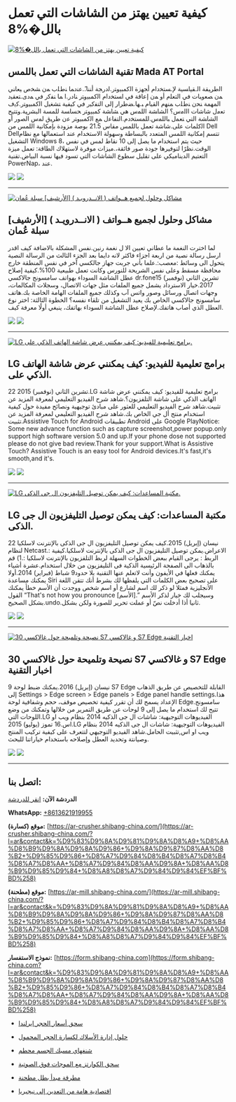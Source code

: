 # كيفية تعيين يهتز من الشاشات التي تعمل بالل�%8

<a href="https://swt.shibang-china.com/?l=ar&img&k=%D9%83%D9%8A%D9%81%D9%8A%D8%A9+%D8%AA%D8%B9%D9%8A%D9%8A%D9%86+%D9%8A%D9%87%D8%AA%D8%B2+%D9%85%D9%86+%D8%A7%D9%84%D8%B4%D8%A7%D8%B4%D8%A7%D8%AA+%D8%A7%D9%84%D8%AA%D9%8A+%D8%AA%D8%B9%D9%85%D9%84+%D8%A8%D8%A7%D9%84%D9%84%EF%BF%BD%258" target="_blank">![كيفية تعيين يهتز من الشاشات التي تعمل بالل�%8](http://static.shibang-china.com/all-800x300/406.jpg)</a>

## تقنية الشاشات التي تعمل باللمس Mada AT Portal
اﻟطرﻴﻘﺔ اﻟ.ﻘﻴﺎﺴﻴﺔ ﻹ.ﺴﺘﺨدام أﺠﻬزة اﻟﻛﻤﺒﻴوﺘر.ﻟدرﺠﺔ أﻨﻨﺎ.ً.ﻋﻨدﻤﺎ ﻨطﻠب ﻤن ﺸﺨص ﻴﻌﺎﻨﻲ ﻤن ﺼﻌوﺒﺎت ﻓﻲ اﻟﺘﻌﻠم أو ﻤن إﻋﺎﻗﺔ ﻓﻲ اﺴﺘﺨدام اﻟﻛﻤﺒﻴوﺘر ﻨﺎدر.ا ﻤﺎ ﻨﻔﻛر ﻓﻲ ﻤدى.ﺘﻌﻘﻴد اﻟﻤﻬﻤﺔ ﻨﺤن ﻨطﻠب ﻤﻨﻬم اﻟﻘﻴﺎم ﺒ.ﻬﺎ.ﻀطرار إﻟﻰ اﻟﺘﻔﻛﻴر ﻓﻲ ﻛﻴﻔﻴﺔ ﺘﺸﻐﻴﻝ اﻟﻛﻤﺒﻴوﺘر.ﮐﯾف ﺗﻌﻣل ﺷﺎﺷﺎت اﻟﻟﻣس؟ اﻟﺸﺎﺸﺔ اﻟﻠﻤس ﻫﻲ ﺸﺎﺸﺔ ﻛﻤﺒﻴوﺘر ﺤﺴﺎﺴﺔ ﻟﻠﻤﺴﺔ اﻟﺒﺸرﻴﺔ.وﺘﺘﻴﺢ اﻟﺸﺎﺸﺔ اﻟﺘﻲ ﺘﻌﻤﻝ ﺒﺎﻟﻠﻤس.ﻟﻠﻤﺴﺘﺨدم.اﻟﺘﻔﺎﻋﻝ ﻤﻊ اﻟﻛﻤﺒﻴوﺘر ﻋن طرﻴق ﻟﻤس اﻟﺼور أو اﻟﻛﻠﻤﺎت ﻋﻠﻰ.شاشة تعمل باللمس مقاس 21.5 بوصة مزودة بإمكانية اللمس من Dell Dellتتسم إمكانية اللمس المتعدد بالبساطة وسهولة الاستخدام عند استعمالها مع نظام التشغيل Windows 8، حيث يتم استخدام ما يصل إلى 10 نقاط لمس في نفس الوقت.نظرًا لتوفيرها جودة صور فائقة،.ميزات موفرة لاستهلاك الطاقة: تعمل ميزة التعتيم الديناميكي على تقليل سطوع الشاشات التي تسود فيها نسبة البياض.تقنية PowerNap، عند.


<a href="https://whatsapp.shibangsoft.com/WhatsApp.php" target="_blank" title="WhatsApp">![](http://static.shibang-china.com/icon/whatsapp.png)</a> <a href="https://swt.shibang-china.com/?l=ar&icon&k=%D9%83%D9%8A%D9%81%D9%8A%D8%A9+%D8%AA%D8%B9%D9%8A%D9%8A%D9%86+%D9%8A%D9%87%D8%AA%D8%B2+%D9%85%D9%86+%D8%A7%D9%84%D8%B4%D8%A7%D8%B4%D8%A7%D8%AA+%D8%A7%D9%84%D8%AA%D9%8A+%D8%AA%D8%B9%D9%85%D9%84+%D8%A8%D8%A7%D9%84%D9%84%EF%BF%BD%258" target="_blank">![](http://static.shibang-china.com/icon/chat-ar.png)</a>

---

<a href="https://swt.shibang-china.com/?l=ar&img&k=%D9%83%D9%8A%D9%81%D9%8A%D8%A9+%D8%AA%D8%B9%D9%8A%D9%8A%D9%86+%D9%8A%D9%87%D8%AA%D8%B2+%D9%85%D9%86+%D8%A7%D9%84%D8%B4%D8%A7%D8%B4%D8%A7%D8%AA+%D8%A7%D9%84%D8%AA%D9%8A+%D8%AA%D8%B9%D9%85%D9%84+%D8%A8%D8%A7%D9%84%D9%84%EF%BF%BD%258" target="_blank">![مشاكل وحلول لجميع هــواتف ( الانــدرويـد ) [الأرشيف] سبلة عُمان](http://static.shibang-china.com/all-800x300/371.jpg)</a>

## مشاكل وحلول لجميع هــواتف ( الانــدرويـد ) [الأرشيف] سبلة عُمان
لما اخترت النغمة ما عطاني تعيين الا ل نغمة رنين.نفس المشكلة بالاضافة كيف اقدر ارسل رسالة نصية من اربعة اجزاء فاكثر لانه دايما بعد الجزء الثالث من الرسالة النصية يتحول الى وسائط :معصب:.علما بأني جربت جهاز جالكسي آخر في نفس المنطقة خارج محافظة مسقط وعلى نفس الشريحة للنورس وكانت تعمل طبيعية 100%.كيفية إصلاح عطل الشاشة السوداء بهواتف سامسونج جالاكسي dr.fone15 تشرين الثاني (نوفمبر) 2017.خيار الاسترداد يشمل جميع الملفات مثل جهات الاتصال، وسجلات المكالمات، وجهات اتصال ورسائل وصور واتس آب وكذلك جميع الملفات الهامة الخاصة بك.هاتف سامسونج جالاكسي الخاص بك يعيد التشغيل من تلقاء نفسه؟ الخطوة الثالثة: اختر نوع العطل الذي أصاب هاتفك.لإصلاح عطل الشاشة السوداء بهاتفك، ينبغي أولًا معرفة كيف.


<a href="https://whatsapp.shibangsoft.com/WhatsApp.php" target="_blank" title="WhatsApp">![](http://static.shibang-china.com/icon/whatsapp.png)</a> <a href="https://swt.shibang-china.com/?l=ar&icon&k=%D9%83%D9%8A%D9%81%D9%8A%D8%A9+%D8%AA%D8%B9%D9%8A%D9%8A%D9%86+%D9%8A%D9%87%D8%AA%D8%B2+%D9%85%D9%86+%D8%A7%D9%84%D8%B4%D8%A7%D8%B4%D8%A7%D8%AA+%D8%A7%D9%84%D8%AA%D9%8A+%D8%AA%D8%B9%D9%85%D9%84+%D8%A8%D8%A7%D9%84%D9%84%EF%BF%BD%258" target="_blank">![](http://static.shibang-china.com/icon/chat-ar.png)</a>

---

<a href="https://swt.shibang-china.com/?l=ar&img&k=%D9%83%D9%8A%D9%81%D9%8A%D8%A9+%D8%AA%D8%B9%D9%8A%D9%8A%D9%86+%D9%8A%D9%87%D8%AA%D8%B2+%D9%85%D9%86+%D8%A7%D9%84%D8%B4%D8%A7%D8%B4%D8%A7%D8%AA+%D8%A7%D9%84%D8%AA%D9%8A+%D8%AA%D8%B9%D9%85%D9%84+%D8%A8%D8%A7%D9%84%D9%84%EF%BF%BD%258" target="_blank">![LG برامج تعليمية للفيديو: كيف يمكنني عرض شاشة الهاتف الذكي على.](http://static.shibang-china.com/all-800x300/813.jpg)</a>

## LG برامج تعليمية للفيديو: كيف يمكنني عرض شاشة الهاتف الذكي على.
22 تشرين الثاني (نوفمبر) 2015.LG برامج تعليمية للفيديو: كيف يمكنني عرض شاشة الهاتف الذكي على شاشة التلفزيون؟.شاهد شرح الفيديو التعليمي لمعرفة المزيد عن تثبيت.شاهد شرح الفيديو التعليمي للعثور على مبادئ توجيهية ونصائح مفيدة حول كيفية استخدام منتج أل جي الخاص بك.شاهد شرح الفيديو التعليمي لمعرفة المزيد عن تثبيت.Assistive Touch for Android تطبيقات Android على Google PlayNotice: Some new advance function such as capture screenshot,power popup.only support high software version 5.0 and up.If your phone dose not supported please do not give bad review.Thank for your support.What is Assistive Touch? Assistive Touch is an easy tool for Android devices.It&#39;s fast,it&#39;s smooth,and it&#39;s.


<a href="https://whatsapp.shibangsoft.com/WhatsApp.php" target="_blank" title="WhatsApp">![](http://static.shibang-china.com/icon/whatsapp.png)</a> <a href="https://swt.shibang-china.com/?l=ar&icon&k=%D9%83%D9%8A%D9%81%D9%8A%D8%A9+%D8%AA%D8%B9%D9%8A%D9%8A%D9%86+%D9%8A%D9%87%D8%AA%D8%B2+%D9%85%D9%86+%D8%A7%D9%84%D8%B4%D8%A7%D8%B4%D8%A7%D8%AA+%D8%A7%D9%84%D8%AA%D9%8A+%D8%AA%D8%B9%D9%85%D9%84+%D8%A8%D8%A7%D9%84%D9%84%EF%BF%BD%258" target="_blank">![](http://static.shibang-china.com/icon/chat-ar.png)</a>

---

<a href="https://swt.shibang-china.com/?l=ar&img&k=%D9%83%D9%8A%D9%81%D9%8A%D8%A9+%D8%AA%D8%B9%D9%8A%D9%8A%D9%86+%D9%8A%D9%87%D8%AA%D8%B2+%D9%85%D9%86+%D8%A7%D9%84%D8%B4%D8%A7%D8%B4%D8%A7%D8%AA+%D8%A7%D9%84%D8%AA%D9%8A+%D8%AA%D8%B9%D9%85%D9%84+%D8%A8%D8%A7%D9%84%D9%84%EF%BF%BD%258" target="_blank">![LG مكتبة المساعدات: كيف يمكن توصيل التليفزيون ال جى الذكى.](http://static.shibang-china.com/all-800x300/1285.jpg)</a>

## LG مكتبة المساعدات: كيف يمكن توصيل التليفزيون ال جى الذكى.
22 نيسان (إبريل) 2015.كيف يمكن توصيل التليفزيون ال جى الذكى بالإنترنت لاسلكيا لنظام Netcast.: الاعراض.يمكن توصيل التليفزيون ال جى الذكى بالإنترنت لاسلكيا.كيفية الربط : يرجى القيام ببعض الخطوات السهلة لربط التلفزيون بالإنترنت لاسلكيا :.1) قم بالذهاب الى الصفحة الرئيسية الذكية فى التليفزيون من خلال استخدام.عشرة أشياء يمكنك فعلها في الأيفون وأنت لاتعلم عنها التقنية بلا حدود9 شباط (فبراير) 2014.أولا يمكنك مساعدة Siri على تصحيح بعض الكلمات التي يلفظها لك بشرط أنك تتقن اللغة الأنجليزية فمثلا لو ذكر لك اسم لشارع أو اسم شخص ووجدت أن الأسم خطأ يمكنك القول “That&#39;s not how you pronounce [الأسم].” وسيجلب لك خيار لذكر الأسم بشكل الصحيح.undo.ثانيا أذا أدخلت نصّ أو عملت تحرير للصورة ولكن بشكل.


<a href="https://whatsapp.shibangsoft.com/WhatsApp.php" target="_blank" title="WhatsApp">![](http://static.shibang-china.com/icon/whatsapp.png)</a> <a href="https://swt.shibang-china.com/?l=ar&icon&k=%D9%83%D9%8A%D9%81%D9%8A%D8%A9+%D8%AA%D8%B9%D9%8A%D9%8A%D9%86+%D9%8A%D9%87%D8%AA%D8%B2+%D9%85%D9%86+%D8%A7%D9%84%D8%B4%D8%A7%D8%B4%D8%A7%D8%AA+%D8%A7%D9%84%D8%AA%D9%8A+%D8%AA%D8%B9%D9%85%D9%84+%D8%A8%D8%A7%D9%84%D9%84%EF%BF%BD%258" target="_blank">![](http://static.shibang-china.com/icon/chat-ar.png)</a>

---

<a href="https://swt.shibang-china.com/?l=ar&img&k=%D9%83%D9%8A%D9%81%D9%8A%D8%A9+%D8%AA%D8%B9%D9%8A%D9%8A%D9%86+%D9%8A%D9%87%D8%AA%D8%B2+%D9%85%D9%86+%D8%A7%D9%84%D8%B4%D8%A7%D8%B4%D8%A7%D8%AA+%D8%A7%D9%84%D8%AA%D9%8A+%D8%AA%D8%B9%D9%85%D9%84+%D8%A8%D8%A7%D9%84%D9%84%EF%BF%BD%258" target="_blank">![30 نصيحة وتلميحة حول غالاكسي S7 و غالاكسي S7 Edge اخبار التقنية](http://static.shibang-china.com/all-800x300/1485.jpg)</a>

## 30 نصيحة وتلميحة حول غالاكسي S7 و غالاكسي S7 Edge اخبار التقنية
9 نيسان (إبريل) 2016.يمكنك ضبط لوحة S7 Edge القابلة للتخصيص عن طريق الذهاب إلى Settings &gt; Edge screen &gt; Edge panels &gt; Edge panel handle settings.هذا الإعداد يسمح لك أن تقرر كيفية تخصيص موقف، حجم وشفافية لوحة Edge.سامسونج تتيح لك استخدام ما يصل إلى 9 لوحات عن طريق التمرير من خلالها وتمكنك من وضع اللوحات التي.LG الفيديوهات التوجيهية: شاشات ال جى الذكيه 2014 بنظام ويب او اس.16 تموز (يوليو) 2015.LG الفيديوهات التوجيهية: شاشات ال جى الذكيه 2014 بنظام ويب او اس,تثبيت الحامل.شاهد الفيديو التوجيهي لتتعرف على كيفية تركيب المنتج وصيانتة وتحديد العطل وإصلاحه باستخدام خياراتنا للبحث.


<a href="https://whatsapp.shibangsoft.com/WhatsApp.php" target="_blank" title="WhatsApp">![](http://static.shibang-china.com/icon/whatsapp.png)</a> <a href="https://swt.shibang-china.com/?l=ar&icon&k=%D9%83%D9%8A%D9%81%D9%8A%D8%A9+%D8%AA%D8%B9%D9%8A%D9%8A%D9%86+%D9%8A%D9%87%D8%AA%D8%B2+%D9%85%D9%86+%D8%A7%D9%84%D8%B4%D8%A7%D8%B4%D8%A7%D8%AA+%D8%A7%D9%84%D8%AA%D9%8A+%D8%AA%D8%B9%D9%85%D9%84+%D8%A8%D8%A7%D9%84%D9%84%EF%BF%BD%258" target="_blank">![](http://static.shibang-china.com/icon/chat-ar.png)</a>

---
## اتصل بنا:

**الدردشة الآن:** [انقر للدردشة](https://swt.shibang-china.com?l=ar&contact&k=%D9%83%D9%8A%D9%81%D9%8A%D8%A9+%D8%AA%D8%B9%D9%8A%D9%8A%D9%86+%D9%8A%D9%87%D8%AA%D8%B2+%D9%85%D9%86+%D8%A7%D9%84%D8%B4%D8%A7%D8%B4%D8%A7%D8%AA+%D8%A7%D9%84%D8%AA%D9%8A+%D8%AA%D8%B9%D9%85%D9%84+%D8%A8%D8%A7%D9%84%D9%84%EF%BF%BD%258)

**WhatsApp:**  [+8613621919955](https://whatsapp.shibangsoft.com/WhatsApp.php)

**موقع (كسارة):** [https://ar-crusher.shibang-china.com/](https://ar-crusher.shibang-china.com/?l=ar&contact&k=%D9%83%D9%8A%D9%81%D9%8A%D8%A9+%D8%AA%D8%B9%D9%8A%D9%8A%D9%86+%D9%8A%D9%87%D8%AA%D8%B2+%D9%85%D9%86+%D8%A7%D9%84%D8%B4%D8%A7%D8%B4%D8%A7%D8%AA+%D8%A7%D9%84%D8%AA%D9%8A+%D8%AA%D8%B9%D9%85%D9%84+%D8%A8%D8%A7%D9%84%D9%84%EF%BF%BD%258)

**موقع (مطحنة):** [https://ar-mill.shibang-china.com/](https://ar-mill.shibang-china.com/?l=ar&contact&k=%D9%83%D9%8A%D9%81%D9%8A%D8%A9+%D8%AA%D8%B9%D9%8A%D9%8A%D9%86+%D9%8A%D9%87%D8%AA%D8%B2+%D9%85%D9%86+%D8%A7%D9%84%D8%B4%D8%A7%D8%B4%D8%A7%D8%AA+%D8%A7%D9%84%D8%AA%D9%8A+%D8%AA%D8%B9%D9%85%D9%84+%D8%A8%D8%A7%D9%84%D9%84%EF%BF%BD%258)

**نموذج الاستفسار:** [https://form.shibang-china.com](https://form.shibang-china.com?l=ar&contact&k=%D9%83%D9%8A%D9%81%D9%8A%D8%A9+%D8%AA%D8%B9%D9%8A%D9%8A%D9%86+%D9%8A%D9%87%D8%AA%D8%B2+%D9%85%D9%86+%D8%A7%D9%84%D8%B4%D8%A7%D8%B4%D8%A7%D8%AA+%D8%A7%D9%84%D8%AA%D9%8A+%D8%AA%D8%B9%D9%85%D9%84+%D8%A8%D8%A7%D9%84%D9%84%EF%BF%BD%258)

* [سحق أسعار الحجر ايرلندا](../26/%D8%B3%D8%AD%D9%82%20%D8%A3%D8%B3%D8%B9%D8%A7%D8%B1%20%D8%A7%D9%84%D8%AD%D8%AC%D8%B1%20%D8%A7%D9%8A%D8%B1%D9%84%D9%86%D8%AF%D8%A7.md)

* [حلول إدارة الأسلاك لكسارة الحجر المحمول](../27/%D8%AD%D9%84%D9%88%D9%84%20%D8%A5%D8%AF%D8%A7%D8%B1%D8%A9%20%D8%A7%D9%84%D8%A3%D8%B3%D9%84%D8%A7%D9%83%20%D9%84%D9%83%D8%B3%D8%A7%D8%B1%D8%A9%20%D8%A7%D9%84%D8%AD%D8%AC%D8%B1%20%D8%A7%D9%84%D9%85%D8%AD%D9%85%D9%88%D9%84.md)

* [شنغهاي مسبك الجسم محطم](../26/%D8%B4%D9%86%D8%BA%D9%87%D8%A7%D9%8A%20%D9%85%D8%B3%D8%A8%D9%83%20%D8%A7%D9%84%D8%AC%D8%B3%D9%85%20%D9%85%D8%AD%D8%B7%D9%85.md)

* [سحق الكوارتز مع الموجات فوق الصوتية](../26/%D8%B3%D8%AD%D9%82%20%D8%A7%D9%84%D9%83%D9%88%D8%A7%D8%B1%D8%AA%D8%B2%20%D9%85%D8%B9%20%D8%A7%D9%84%D9%85%D9%88%D8%AC%D8%A7%D8%AA%20%D9%81%D9%88%D9%82%20%D8%A7%D9%84%D8%B5%D9%88%D8%AA%D9%8A%D8%A9.md)

* [مطرقة مبدأ بطل مطحنة](../29/%D9%85%D8%B7%D8%B1%D9%82%D8%A9%20%D9%85%D8%A8%D8%AF%D8%A3%20%D8%A8%D8%B7%D9%84%20%D9%85%D8%B7%D8%AD%D9%86%D8%A9.md)

* [اقتصادية هامة من التعدين إلى نيجيريا](../28/%D8%A7%D9%82%D8%AA%D8%B5%D8%A7%D8%AF%D9%8A%D8%A9%20%D9%87%D8%A7%D9%85%D8%A9%20%D9%85%D9%86%20%D8%A7%D9%84%D8%AA%D8%B9%D8%AF%D9%8A%D9%86%20%D8%A5%D9%84%D9%89%20%D9%86%D9%8A%D8%AC%D9%8A%D8%B1%D9%8A%D8%A7.md)